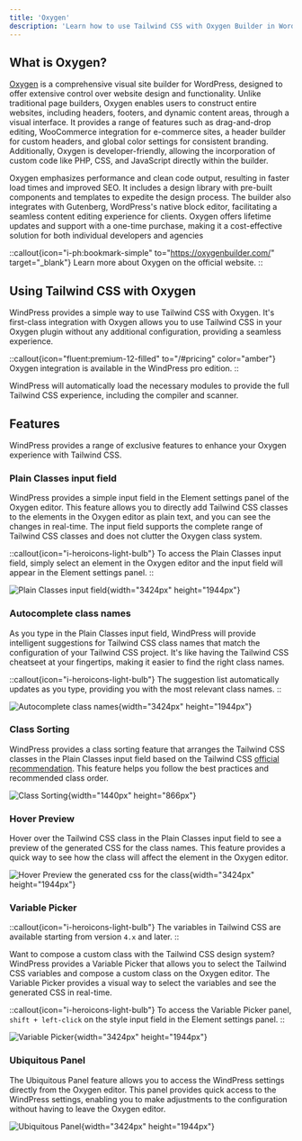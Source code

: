 ```yaml
---
title: 'Oxygen'
description: 'Learn how to use Tailwind CSS with Oxygen Builder in WordPress.'
---
```


## What is Oxygen?

[Oxygen](https://oxygenbuilder.com/) is a comprehensive visual site builder for WordPress, designed to offer extensive control over website design and functionality. Unlike traditional page builders, Oxygen enables users to construct entire websites, including headers, footers, and dynamic content areas, through a visual interface. It provides a range of features such as drag-and-drop editing, WooCommerce integration for e-commerce sites, a header builder for custom headers, and global color settings for consistent branding. Additionally, Oxygen is developer-friendly, allowing the incorporation of custom code like PHP, CSS, and JavaScript directly within the builder.

Oxygen emphasizes performance and clean code output, resulting in faster load times and improved SEO. It includes a design library with pre-built components and templates to expedite the design process. The builder also integrates with Gutenberg, WordPress's native block editor, facilitating a seamless content editing experience for clients. Oxygen offers lifetime updates and support with a one-time purchase, making it a cost-effective solution for both individual developers and agencies

::callout{icon="i-ph:bookmark-simple" to="https://oxygenbuilder.com/" target="_blank"}
Learn more about Oxygen on the official website.
::

## Using Tailwind CSS with Oxygen

WindPress provides a simple way to use Tailwind CSS with Oxygen. It's first-class integration with Oxygen allows you to use Tailwind CSS in your Oxygen plugin without any additional configuration, providing a seamless experience.

::callout{icon="fluent:premium-12-filled" to="/#pricing" color="amber"}
Oxygen integration is available in the WindPress pro edition.
::

WindPress will automatically load the necessary modules to provide the full Tailwind CSS experience, including the compiler and scanner.

## Features

WindPress provides a range of exclusive features to enhance your Oxygen experience with Tailwind CSS.

### Plain Classes input field

WindPress provides a simple input field in the Element settings panel of the Oxygen editor. This feature allows you to directly add Tailwind CSS classes to the elements in the Oxygen editor as plain text, and you can see the changes in real-time. The input field supports the complete range of Tailwind CSS classes and does not clutter the Oxygen class system.

::callout{icon="i-heroicons-light-bulb"}
To access the Plain Classes input field, simply select an element in the Oxygen editor and the input field will appear in the Element settings panel.
::

![Plain Classes input field](/img/docs/content/integrations/oxygen/screenshot-1.png){width="3424px" height="1944px"}

### Autocomplete class names

As you type in the Plain Classes input field, WindPress will provide intelligent suggestions for Tailwind CSS class names that match the configuration of your Tailwind CSS project. It's like having the Tailwind CSS cheatseet at your fingertips, making it easier to find the right class names.

::callout{icon="i-heroicons-light-bulb"}
The suggestion list automatically updates as you type, providing you with the most relevant class names.
::

![Autocomplete class names](/img/docs/content/integrations/oxygen/screenshot-2.png){width="3424px" height="1944px"}

### Class Sorting

WindPress provides a class sorting feature that arranges the Tailwind CSS classes in the Plain Classes input field based on the Tailwind CSS [official recommendation](https://tailwindcss.com/blog/automatic-class-sorting-with-prettier). This feature helps you follow the best practices and recommended class order.

![Class Sorting](/img/docs/content/integrations/oxygen/screenshot-3.png){width="1440px" height="866px"}

### Hover Preview

Hover over the Tailwind CSS class in the Plain Classes input field to see a preview of the generated CSS for the class names. This feature provides a quick way to see how the class will affect the element in the Oxygen editor.

![Hover Preview the generated css for the class](/img/docs/content/integrations/oxygen/screenshot-4.png){width="3424px" height="1944px"}

### Variable Picker

::callout{icon="i-heroicons-light-bulb"}
The variables in Tailwind CSS are available starting from version `4.x` and later.
::

Want to compose a custom class with the Tailwind CSS design system? WindPress provides a Variable Picker that allows you to select the Tailwind CSS variables and compose a custom class on the Oxygen editor. The Variable Picker provides a visual way to select the variables and see the generated CSS in real-time.

::callout{icon="i-heroicons-light-bulb"}
To access the Variable Picker panel, `shift + left-click` on the style input field in the Element settings panel.
::

![Variable Picker](/img/docs/content/integrations/oxygen/screenshot-5.png){width="3424px" height="1944px"}

### Ubiquitous Panel

The Ubiquitous Panel feature allows you to access the WindPress settings directly from the Oxygen editor. This panel provides quick access to the WindPress settings, enabling you to make adjustments to the configuration without having to leave the Oxygen editor.

![Ubiquitous Panel](/img/docs/content/integrations/oxygen/screenshot-6.png){width="3424px" height="1944px"}

